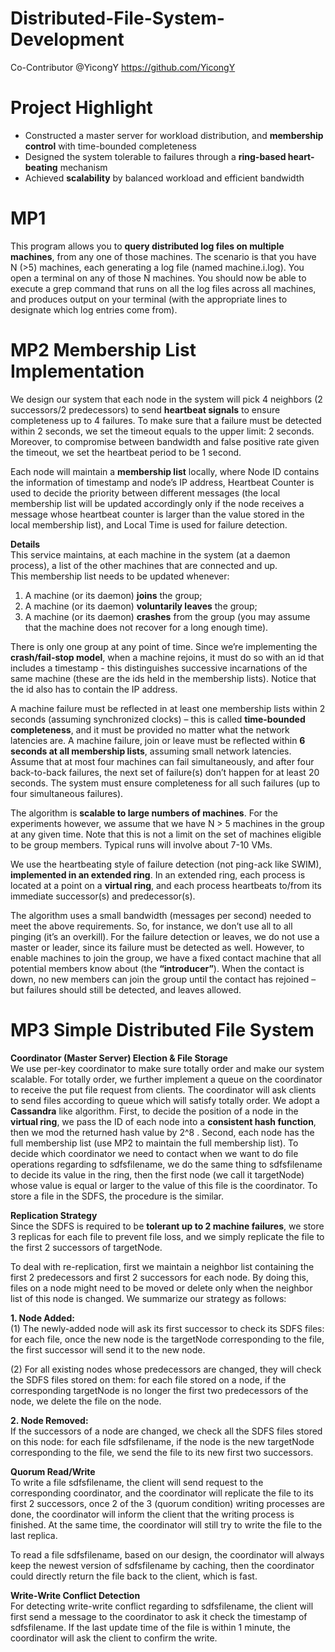 # Distributed-File-System-Development
Co-Contributor @YicongY https://github.com/YicongY

# Project Highlight
- Constructed a master server for workload distribution, and **membership control**  with time-bounded completeness
- Designed the system tolerable to failures through a **ring-based heart-beating** mechanism
- Achieved **scalability** by balanced workload and efficient bandwidth

# MP1
This program allows you to **query distributed log files on multiple machines**, from any one of those machines. The scenario is that you have N (>5) machines, each generating a log file (named machine.i.log). You open a terminal on any of those N machines. You should now be able to execute a grep command that runs on all the log files across all machines, and produces output on your terminal (with the appropriate lines to designate which log entries come from).

# MP2 Membership List Implementation  
We design our system that each node in the system will pick 4 neighbors (2 successors/2 predecessors) to send **heartbeat signals** to ensure completeness up to 4 failures. To make sure that a failure must be detected within 2 seconds, we set the timeout equals to the upper limit: 2 seconds. Moreover, to compromise between bandwidth and false positive rate given the timeout, we set the heartbeat period to be 1 second.

Each node will maintain a **membership list** locally, where Node ID contains the information of timestamp and node’s IP address, Heartbeat Counter is used to decide the priority between different messages (the local membership list will be updated accordingly only if the node receives a message whose heartbeat counter is larger than the value stored in the local membership list), and Local Time is used for failure detection.  

**Details**  
This service maintains, at each machine in the system (at a daemon process), a list of the other machines that are connected and up.  
This membership list needs to be updated whenever:  
1. A machine (or its daemon) **joins** the group;  
2. A machine (or its daemon) **voluntarily leaves** the group;  
3. A machine (or its daemon) **crashes** from the group (you may assume that the machine does not recover for a long enough time).    
  
There is only one group at any point of time. Since we’re implementing the **crash/fail-stop model**, when a machine rejoins, it must do so with an id that includes a timestamp - this distinguishes successive incarnations of the same machine (these are the ids held in the membership lists). Notice that the id also has to contain the IP address.    

A machine failure must be reflected in at least one membership lists within 2 seconds (assuming synchronized clocks) – this is called **time-bounded completeness**, and it must be provided no matter what the network latencies are. A machine failure, join or leave must be reflected within **6 seconds at all membership lists**, assuming small network latencies. Assume that at most four machines can fail simultaneously, and after four back-to-back failures, the next set of failure(s) don’t happen for at least 20 seconds. The system must ensure completeness for all such failures (up to four simultaneous failures).      
  
The algorithm is **scalable to large numbers of machines**. For the experiments however, we assume that we have N > 5 machines in the group at any given time. Note that this is not a limit on the set of machines eligible to be group members. Typical runs will involve about 7-10 VMs.    
  
We use the heartbeating style of failure detection (not ping-ack like SWIM), **implemented in an extended ring**. In an extended ring, each process is located at a point on a **virtual ring**, and each process heartbeats to/from its immediate successor(s) and predecessor(s).  
   
The algorithm uses a small bandwidth (messages per second) needed to meet the above requirements. So, for instance, we don’t use all to all pinging (it’s an overkill). For the failure detection or leaves, we do not use a master or leader, since its failure must be detected as well. However, to enable machines to join the group, we have a fixed contact machine that all potential members know about (the **“introducer”**). When the contact is down, no new members can join the group until the contact has rejoined – but failures should still be detected, and leaves allowed.  

# MP3 Simple Distributed File System    
**Coordinator (Master Server) Election & File Storage**        
We use per-key coordinator to make sure totally order and make our system scalable. For totally order, we further implement a queue on the coordinator to receive the put file request from clients. The coordinator will ask clients to send files according to queue which will satisfy totally order. We adopt a **Cassandra** like algorithm. First, to decide the position of a node in the **virtual ring**, we pass the ID of each node into a **consistent hash function**, then we mod the returned hash value by 2^8 . Second, each node has the full membership list (use MP2 to maintain the full membership list). To decide which coordinator we need to contact when we want to do file operations regarding to sdfsfilename, we do the same thing to sdfsfilename to decide its value in the ring, then the first node (we call it targetNode) whose value is equal or larger to the value of this file is the coordinator. To store a file in the SDFS, the procedure is the similar.    

 **Replication Strategy**  
Since the SDFS is required to be **tolerant up to 2 machine failures**, we store 3 replicas for each file to prevent file loss, and we simply replicate the file to the first 2 successors of targetNode.  
  
To deal with re-replication, first we maintain a neighbor list containing the first 2 predecessors and first 2 successors for each node. By doing this, files on a node might need to be moved or delete only when the neighbor list of this node is changed. We summarize our strategy as follows:  

**1. Node Added:**  
(1) The newly-added node will ask its first successor to check its SDFS files: for each file, once the new node is the targetNode corresponding to the file, the first successor will send it to the new node.  
  
(2) For all existing nodes whose predecessors are changed, they will check the SDFS files stored on them: for each file stored on a node, if the corresponding targetNode is no longer the first two predecessors of the node, we delete the file on the node.  
  
**2. Node Removed:**    
If the successors of a node are changed, we check all the SDFS files stored on this node: for each file sdfsfilename, if the node is the new targetNode corresponding to the file, we send the file to its new first two successors.  

**Quorum Read/Write**   
To write a file sdfsfilename, the client will send request to the corresponding coordinator, and the coordinator will replicate the file to its first 2 successors, once 2 of the 3 (quorum condition) writing processes are done, the coordinator will inform the client that the writing process is finished. At the same time, the coordinator will still try to write the file to the last replica.
  
To read a file sdfsfilename, based on our design, the coordinator will always keep the newest version of sdfsfilename by caching, then the coordinator could directly return the file back to the client, which is fast.

**Write-Write Conflict Detection**  
For detecting write-write conflict regarding to sdfsfilename, the client will first send a message to the coordinator to ask it check the timestamp of sdfsfilename. If the last update time of the file is within 1 minute, the coordinator will ask the client to confirm the write.


